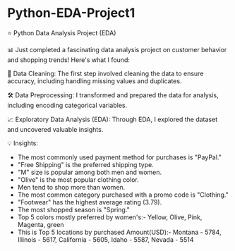 # Python-EDA-Project1
⭐ Python Data Analysis Project (EDA)

📊 Just completed a fascinating data analysis project on customer behavior and shopping trends! Here's what I found:

🧹 Data Cleaning: The first step involved cleaning the data to ensure accuracy, including handling missing values and duplicates.

🛠 Data Preprocessing: I transformed and prepared the data for analysis, including encoding categorical variables.

📈 Exploratory Data Analysis (EDA): Through EDA, I explored the dataset and uncovered valuable insights.

💡 Insights:
- The most commonly used payment method for purchases is "PayPal."
- "Free Shipping" is the preferred shipping type.
- "M" size is popular among both men and women.
- "Olive" is the most popular clothing color.
- Men tend to shop more than women.
- The most common category purchased with a promo code is "Clothing."
- "Footwear" has the highest average rating (3.79).
- The most shopped season is "Spring."
- Top 5 colors mostly preferred by women's:- Yellow, Olive, Pink, Magenta, green
- This is Top 5 locations by purchased Amount(USD):- Montana - 5784, Illinois - 5617, California - 5605, Idaho - 5587, Nevada - 5514
